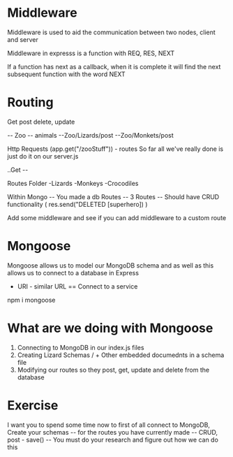 # Middleware 

Middleware is used to aid the communication between two nodes, client and server

Middleware in expresss is a function with 
REQ, RES, NEXT 

If a function has next as a callback, when it is complete it will find the next subsequent function with the word NEXT

# Routing 

Get post delete, update

-- Zoo -- animals
--Zoo/Lizards/post 
--Zoo/Monkets/post 

Http Requests (app.get("/zooStuff")) - routes
So far all we've really done is just do it on our server.js

..Get --

Routes Folder 
    -Lizards 
    -Monkeys
    -Crocodiles


Within Mongo -- You made a db 
Routes -- 3 Routes -- Should have CRUD functionality (
    res.send("DELETED [superhero])
)

Add some middleware and see if you can add middleware to a custom route 

# Mongoose 

Mongoose allows us to model our MongoDB schema 
and as well as this allows us to connect to a database in Express 

- URI - similar URL  == Connect to a service 

npm i mongoose

# What are we doing with Mongoose 

1) Connecting to MongoDB in our index.js files
2) Creating Lizard Schemas / + Other embedded documednts in a schema file
3) Modifying our routes so they post, get, update and delete from the database

# Exercise 

I want you to spend some time now to first of all connect to MongoDB,
Create your schemas -- for the routes you have currently made
-- CRUD, post - save()
    -- You must do your research and figure out how we can do this